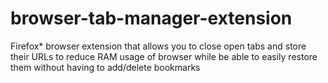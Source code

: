 # browser-tab-manager-extension
Firefox* browser extension that allows you to close open tabs and store their URLs to reduce RAM usage of browser while be able to easily restore them without having to add/delete bookmarks
